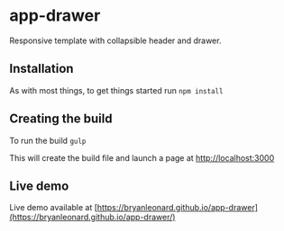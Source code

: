 # app-drawer
Responsive template with collapsible header and drawer.

## Installation 

As with most things, to  get things started run `npm install`


## Creating the build

To run the build `gulp`

This will create the build file and launch a page at [http://localhost:3000](http://localhost:3000)

## Live demo

Live demo available at [https://bryanleonard.github.io/app-drawer](https://bryanleonard.github.io/app-drawer/)
